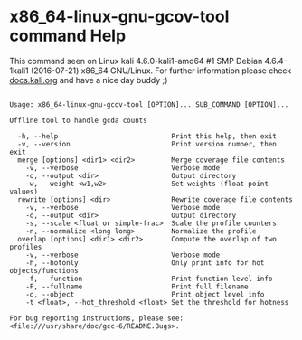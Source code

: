 # x86_64-linux-gnu-gcov-tool command Help
 
 This command seen on Linux kali 4.6.0-kali1-amd64 #1 SMP Debian 4.6.4-1kali1 (2016-07-21) x86_64 GNU/Linux. For further information please check [docs.kali.org](docs.kali.org) and have a nice day buddy ;) 

~~~

Usage: x86_64-linux-gnu-gcov-tool [OPTION]... SUB_COMMAND [OPTION]...

Offline tool to handle gcda counts

  -h, --help                            Print this help, then exit
  -v, --version                         Print version number, then exit
  merge [options] <dir1> <dir2>         Merge coverage file contents
    -v, --verbose                       Verbose mode
    -o, --output <dir>                  Output directory
    -w, --weight <w1,w2>                Set weights (float point values)
  rewrite [options] <dir>               Rewrite coverage file contents
    -v, --verbose                       Verbose mode
    -o, --output <dir>                  Output directory
    -s, --scale <float or simple-frac>  Scale the profile counters
    -n, --normalize <long long>         Normalize the profile
  overlap [options] <dir1> <dir2>       Compute the overlap of two profiles
    -v, --verbose                       Verbose mode
    -h, --hotonly                       Only print info for hot objects/functions
    -f, --function                      Print function level info
    -F, --fullname                      Print full filename
    -o, --object                        Print object level info
    -t <float>, --hot_threshold <float> Set the threshold for hotness

For bug reporting instructions, please see:
<file:///usr/share/doc/gcc-6/README.Bugs>.

~~~
